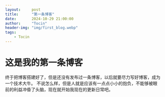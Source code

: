```yaml
---
layout:     post
title:      "第一条博客"
date:       2024-10-29 21:00:00
author:     "Tocin"
header-img: "img/first_blog.webp"
tags:
    - Tocin
---
```


# 这是我的第一条博客
终于把博客搭建好了，但是还没有发布过一条博客，以后就要尽力写好博客，成为一个技术大牛。
不说怎么样，但是人就是应该有一点点小小的抱负，不能够被眼前的利益冲昏了头脑，现在就开始我现在的更新日常吧。
